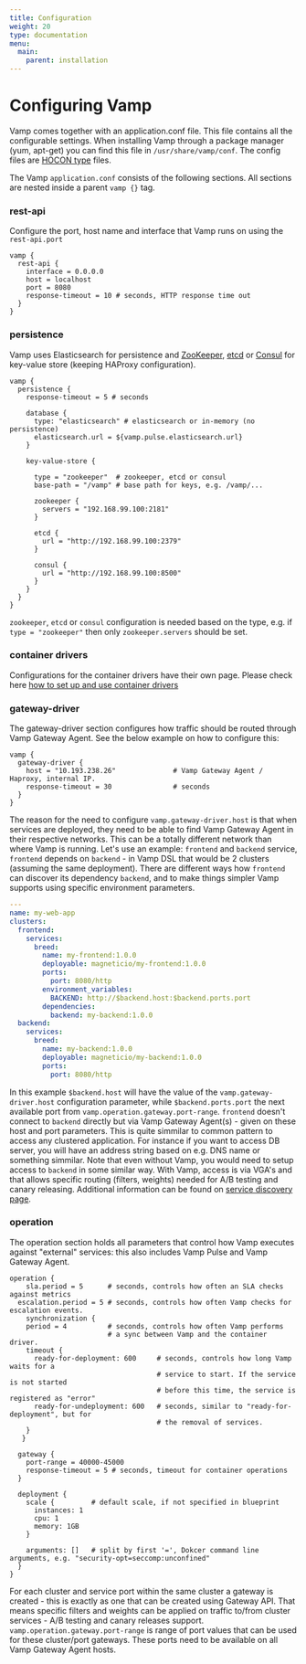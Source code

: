 ```yaml
---
title: Configuration
weight: 20
type: documentation
menu:
  main:
    parent: installation
---
```


# Configuring Vamp

Vamp comes together with an application.conf file. This file contains all the configurable settings. When installing Vamp through a package manager (yum, apt-get) you can find this file in `/usr/share/vamp/conf`. The config files are [HOCON type](https://github.com/typesafehub/config) files.

The Vamp `application.conf` consists of the following sections. All sections are nested inside a parent `vamp {}` tag.

### rest-api
Configure the port, host name and interface that Vamp runs on using the `rest-api.port` 

```
vamp {
  rest-api {
    interface = 0.0.0.0
    host = localhost
    port = 8080
    response-timeout = 10 # seconds, HTTP response time out
  }
}    
``` 


### persistence

Vamp uses Elasticsearch for persistence and [ZooKeeper](https://zookeeper.apache.org/), [etcd](https://coreos.com/etcd/docs/latest/) or [Consul](https://www.consul.io/) for key-value store (keeping HAProxy configuration). 

```hocon
vamp {
  persistence {
    response-timeout = 5 # seconds

    database {
      type: "elasticsearch" # elasticsearch or in-memory (no persistence)
      elasticsearch.url = ${vamp.pulse.elasticsearch.url}
    }

    key-value-store {
    
      type = "zookeeper"  # zookeeper, etcd or consul
      base-path = "/vamp" # base path for keys, e.g. /vamp/...

      zookeeper {
        servers = "192.168.99.100:2181"
      }

      etcd {
        url = "http://192.168.99.100:2379"
      }

      consul {
        url = "http://192.168.99.100:8500"
      }
    }
  }
}
```

`zookeeper`, `etcd` or `consul` configuration is needed based on the type, e.g. if `type = "zookeeper"` then only `zookeeper.servers` should be set.

### container drivers

Configurations for the container drivers have their own page. Please check here [how to set up and use container drivers](/documentation/installation/container_drivers/)

### gateway-driver

The gateway-driver section configures how traffic should be routed through Vamp Gateway Agent. See the below example on how to configure this:

```hocon
vamp {
  gateway-driver {
    host = "10.193.238.26"              # Vamp Gateway Agent / Haproxy, internal IP.
    response-timeout = 30               # seconds
  }
}  
``` 

The reason for the need to configure `vamp.gateway-driver.host` is that when services are deployed, they need to be able to find Vamp Gateway Agent in their respective networks. This can be a totally different network than where Vamp is running.
Let's use an example: `frontend` and `backend` service, `frontend` depends on `backend` - in Vamp DSL that would be 2 clusters (assuming the same deployment).
There are different ways how `frontend` can discover its dependency `backend`, and to make things simpler Vamp supports using specific environment parameters.
 
```yaml
---
name: my-web-app
clusters:
  frontend:
    services:
      breed:
        name: my-frontend:1.0.0
        deployable: magneticio/my-frontend:1.0.0
        ports:
          port: 8080/http
        environment_variables:
          BACKEND: http://$backend.host:$backend.ports.port
        dependencies:
          backend: my-backend:1.0.0
  backend:
    services:
      breed:
        name: my-backend:1.0.0
        deployable: magneticio/my-backend:1.0.0
        ports:
          port: 8080/http

```
In this example `$backend.host` will have the value of the `vamp.gateway-driver.host` configuration parameter, while `$backend.ports.port` the next available port from `vamp.operation.gateway.port-range`.
`frontend` doesn't connect to `backend` directly but via Vamp Gateway Agent(s) - given on these host and port parameters.
This is quite simmilar to common pattern to access any clustered application. 
For instance if you want to access DB server, you will have an address string based on e.g. DNS name or something simmilar.
Note that even without Vamp, you would need to setup access to `backend` in some similar way. 
With Vamp, access is via VGA's and that allows specific routing (filters, weights) needed for A/B testing and canary releasing. 
Additional information can be found on [service discovery page](/documentation/about-vamp/service-discovery/).

### operation

The operation section holds all parameters that control how Vamp executes against "external" services: this also includes Vamp Pulse and Vamp Gateway Agent.

```hocon
operation {
	sla.period = 5      # seconds, controls how often an SLA checks against metrics
  escalation.period = 5 # seconds, controls how often Vamp checks for escalation events.
	synchronization {
    period = 4          # seconds, controls how often Vamp performs 
                        # a sync between Vamp and the container driver.
    timeout {
      ready-for-deployment: 600	    # seconds, controls how long Vamp waits for a 
                                    # service to start. If the service is not started 
                                    # before this time, the service is registered as "error"
      ready-for-undeployment: 600 	# seconds, similar to "ready-for-deployment", but for
                                    # the removal of services.
    }
   }
  
  gateway {
    port-range = 40000-45000
    response-timeout = 5 # seconds, timeout for container operations
  }
  
  deployment {
    scale {         # default scale, if not specified in blueprint
      instances: 1
      cpu: 1
      memory: 1GB
    }

    arguments: []   # split by first '=', Dokcer command line arguments, e.g. "security-opt=seccomp:unconfined"
  }
}
```  

For each cluster and service port within the same cluster a gateway is created - this is exactly as one that can be created using Gateway API.
That means specific filters and weights can be applied on traffic to/from cluster services - A/B testing and canary releases support.
`vamp.operation.gateway.port-range` is range of port values that can be used for these cluster/port gateways. 
These ports need to be available on all Vamp Gateway Agent hosts.
